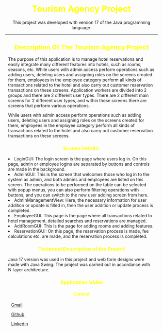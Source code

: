 <div style="text-align:center;"> 
<h1 style="text-align:center; color: yellow"> Tourism Agency Project </h1> 
<p style="text-align:center;"> This project was developed with version 17 of the Java programming language. </p>
</div>

---

<div style="margin:10px;">
<h2 style="text-align:center; color: yellow"> Description Of The Tourism Agency Project </h2>
<p> The purpose of this application is to manage hotel reservations and easily integrate many different features into hotels, such as rooms, seasons, etc. 
While users with admin access perform operations such as adding users, deleting users and assigning roles on the screens created for them, employees in the employee category perform all kinds of transactions related to the hotel and also carry out customer reservation transactions on these screens.
Application workers are divided into 2 groups and there are 2 different user types.
 There are 2 different main screens for 2 different user types, and within these screens there are screens that perform various operations.

While users with admin access perform operations such as adding users, deleting users and assigning roles on the screens
created for them, employees in the employee category perform all kinds of transactions related to the hotel and also
carry out customer reservation transactions on these screens.
</p>
 </div>

<div style="margin:10px;">
<h3 style="text-align:center; color: yellow"> Screen Details: </h3>  
<li> LoginGUI: The login screen is the page where users log in. On this page, admin or employee logins are separated by buttons and controls are made in the background. </li> 

<li> AdminGUI: This is the screen that welcomes those who log in to the system as admin, and both admins and employees are listed on this screen. The operations to be performed on the table can be selected with popup menus, you can also perform filtering operations with buttons, and you can switch to the new user adding screen from here. </li> 

<li> AdminManagementView: Here, the necessary information for user addition or update is filled in, then the user addition or update process is completed. </li> 

<li> EmployeeGUI: This page is the page where all transactions related to hotel management, detailed searches and reservations are managed. </li> 

<li> AddRoomGUI: This is the page for adding rooms and adding features. </li> 

<li> ReservationGUI: On this page, the reservation process is made, fee calculations etc. are made, and the reservation process is completed. </li> 


</div>

<div style="margin:10px;">
<h3 style="text-align:center; color: yellow"> Technical Description of the Project </h3> 
Java 17 version was used in this project and web form designs were made with Java Swing.
The project was carried out in accordance with N-layer architecture.
 </div>


<div style="text-align:center; margin:10px;">
<h3 style="text-align:center; color: yellow">  Application Video </h3>

<p> <a href="https://youtu.be/06pNbobRT1c"> </a> </p>
</div>

<div style="margin:20px">
<h4 style="text-align:center; color: yellow"> Contact </h4> 
<p> <a href="ferhatseker180@gmail.com"> Gmail </a>  </p> 
<p> <a href="https://github.com/ferhatseker180"> Github  </a> </p> 
<p> <a href="https://www.linkedin.com/in/ferhat-%C5%9Feker-2410571a4/"> Linkedin </a> </p> 
 </div>

